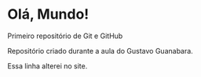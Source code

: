# Olá, Mundo!
 Primeiro repositório de Git e GitHub

 Repositório criado durante a aula do Gustavo Guanabara.
 
 Essa linha alterei no site.
